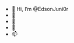 - 👋 Hi, I’m @EdsonJuni0r
- 👀 
- 🌱 
- 💞️
- 📫 

<!---
EdsonJuni0r/EdsonJuni0r is a ✨ special ✨ repository because its `README.md` (this file) appears on your GitHub profile.
You can click the Preview link to take a look at your changes.
--->

